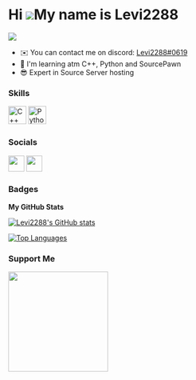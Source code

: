 
Hi ![](https://user-images.githubusercontent.com/18350557/176309783-0785949b-9127-417c-8b55-ab5a4333674e.gif)My name is Levi2288 
================================================================================================================================
![](https://komarev.com/ghpvc/?username=Levi2288&color=yellow)
* ✉️  You can contact me on discord: [Levi2288#0619](mailto:)
* 🧠  I'm learning atm C++, Python and SourcePawn
* :sunglasses:  Expert in Source Server hosting

### Skills

<p align="left">
<a href="https://docs.microsoft.com/en-us/cpp/?view=msvc-170" target="_blank" rel="noreferrer"><img src="https://raw.githubusercontent.com/danielcranney/readme-generator/main/public/icons/skills/cplusplus-colored.svg" width="36" height="36" alt="C++" /></a>
<a href="https://www.python.org/" target="_blank" rel="noreferrer"><img src="https://raw.githubusercontent.com/danielcranney/readme-generator/main/public/icons/skills/python-colored.svg" width="36" height="36" alt="Python" /></a>
</p>

### Socials

<p align="left"> <a href="https://discord.com/users/Levi2288#0619" target="_blank" rel="noreferrer"><img src="https://raw.githubusercontent.com/danielcranney/readme-generator/main/public/icons/socials/discord.svg" width="32" height="32" /></a> <a href="https://www.github.com/Levi2288" target="_blank" rel="noreferrer"><img src="https://raw.githubusercontent.com/danielcranney/readme-generator/main/public/icons/socials/github.svg" width="32" height="32" /></a></p>

### Badges

<b>My GitHub Stats</b>

<a href="http://www.github.com/Levi2288"><img src="https://github-readme-stats.vercel.app/api?username=Levi2288&show_icons=true&hide=&count_private=true&title_color=84cc16&text_color=ffffff&icon_color=0891b2&bg_color=1c1917&hide_border=true&show_icons=true" alt="Levi2288's GitHub stats" /></a>

<a href="https://github.com/Levi2288" align="left"><img src="https://github-readme-stats.vercel.app/api/top-langs/?username=Levi2288&langs_count=10&title_color=84cc16&text_color=ffffff&icon_color=0891b2&bg_color=1c1917&hide_border=true&locale=en&custom_title=Top%20%Languages" alt="Top Languages" /></a>

### Support Me

<a href="https://www.buymeacoffee.com/Levi2288"><img src="https://cdn.buymeacoffee.com/buttons/v2/default-yellow.png" width="200" /></a>











